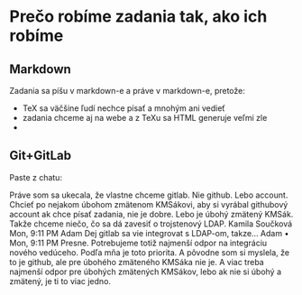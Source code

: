 Prečo robíme zadania tak, ako ich robíme
========================================

Markdown
--------

Zadania sa píšu v markdown-e a práve v markdown-e, pretože:

 - TeX sa väčšine ľudí nechce písať a mnohým ani vedieť
 - zadania chceme aj na webe a z TeXu sa HTML generuje veľmi zle
 - 

Git+GitLab
----------

Paste z chatu:

Práve som sa ukecala, že vlastne chceme gitlab.
Nie github.
Lebo account.
Chcieť po nejakom úbohom zmätenom KMSákovi, aby si vyrábal githubový account ak chce písať zadania, nie je dobre.
Lebo je úbohý zmätený KMSák.
Takže chceme niečo, čo sa dá zavesiť o trojstenový LDAP.
Kamila Součková
Mon, 9:11 PM
Adam Dej
gitlab sa vie integrovat s LDAP-om, takze...
Adam • Mon, 9:11 PM
Presne.
Potrebujeme totiž najmenší odpor na integráciu nového vedúceho.
Podľa mňa je toto priorita.
A pôvodne som si myslela, že to je github, ale pre úbohého zmäteného KMSáka nie je.
A viac treba najmenší odpor pre úbohých zmätených KMSákov, lebo ak nie si úbohý a zmätený, je ti to viac jedno.
